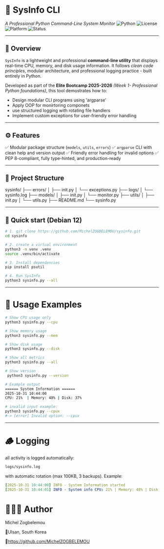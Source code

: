 # 🧠 SysInfo CLI
*A Professional Python Command-Line System Monitor*
![Python](https://img.shields.io/badge/Python-3.11%2B-blue?logo=python)
![License](https://img.shields.io/badge/License-MIT-green)
![Platform](https://img.shields.io/badge/Platform-Linux-lightgrey?logo=linux)
![Status](https://img.shields.io/badge/Status-Active-success)

---

## 📖 Overview
`SysInfo` is a lightweight and professional **command-line utility** that displays real-time CPU, memory, and disk usage information.
It follows *clean code principles*, modular architecture, and professional logging practice - built entirely in Python.

Developed as part of the **Elite Bootcamp 2025-2026** *(Week 1- Professional Python foundations)*, this tool demostrates how to:
- Design modular CLI programs using 'argparse'
- Apply OOP for monirtoring componets
- use structured logging with rotating file handlers
- Implement custom exceptions for user-friendly error handling

---

## ⚙️ Features
✅ Modular package structure (`models`, `utils`, `errors`)
✅ `argparse` CLI with clean help and version output
✅ Friendly error handling for invalid options
✅ PEP 8-compliant, fully type-hinted, and production-ready

---

## 🧩 Project Structure
sysinfo/
├── errors/
│ ├── init.py
│ └── exceptions.py
├── logs/
│ └── sysinfo.log
├── models/
│ ├── init.py
│ └── monitor.py
├── utils/
│ ├── init.py
│ └── utils.py
├── README.md
└── sysinfo.py

---

## 🚀 Quick start (Debian 12)
```bash
# 1. git clone https://github.com/MichelZOGBELEMOU/sysinfo.git
cd sysinfo

# 2. create a virtual environment
python3 -m venv .venv
source .venv/bin/activate

# 3. Install dependencies
pip install psutil

# 4. Run SysInfo
python3 sysinfo.py --all
```

--- 

# 🧠 Usage Examples
```bash
# Show CPU usage only
python3 sysinfo.py --cpu

# Show memory usage 
python3 sysinfo.py --mem

# Show disk usage
python3 sysinfo.py --disk

# Show all metrics
python3 sysinfo.py --all

# Show version
 python3 sysinfo.py --version

# Example output
====== System Information ======
2025-10-31 10:44:00
CPU: 21%  | Memory: 48% | Disk: 37%

# invalid input example:
python3 sysinfo.py --cpux
#-> [error] Invalid option: --cpux
```

---

# 🪵 Logging
all activity is logged automatically:
```bash
logs/sysinfo.log
```
 with automatic rotation (max 100KB, 3 backups).
 Example:
 ```yaml
 [2025-10-31 10:44:00] INFO - System Information started
 [2025-10-31 10:44:01] INFO - System info CPU: 21% | Memory: 48% | Disk: 37%
 ```
# 👨🏿‍💻 Author
Michel Zogbelemou

📍Ulsan, South Korea

🔗https://github.com/MichelZOGBELEMOU


